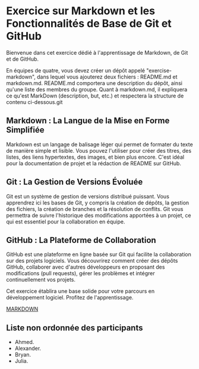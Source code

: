 # Exercice sur Markdown et les Fonctionnalités de Base de Git et GitHub

Bienvenue dans cet exercice dédié à l'apprentissage de Markdown, de Git et de GitHub. 

En équipes de quatre, vous devez créer un dépôt appelé "exercise-markdown", dans lequel vous ajouterez deux fichiers : README.md et markdown.md. README.md comportera une description du dépôt, ainsi qu'une liste des membres du groupe. Quant à markdown.md, il expliquera ce qu'est MarkDown (description, but, etc.) et respectera la structure de contenu ci-dessous.git

## Markdown : La Langue de la Mise en Forme Simplifiée

Markdown est un langage de balisage léger qui permet de formater du texte de manière simple et lisible. Vous pouvez l'utiliser pour créer des titres, des listes, des liens hypertextes, des images, et bien plus encore. C'est idéal pour la documentation de projet et la rédaction de README sur GitHub.

## Git : La Gestion de Versions Évoluée

Git est un système de gestion de versions distribué puissant. Vous apprendrez ici les bases de Git, y compris la création de dépôts, la gestion des fichiers, la création de branches et la résolution de conflits. Git vous permettra de suivre l'historique des modifications apportées à un projet, ce qui est essentiel pour la collaboration en équipe.

## GitHub : La Plateforme de Collaboration

GitHub est une plateforme en ligne basée sur Git qui facilite la collaboration sur des projets logiciels. Vous découvrirez comment créer des dépôts GitHub, collaborer avec d'autres développeurs en proposant des modifications (pull requests), gérer les problèmes et intégrer continuellement vos projets.

Cet exercice établira une base solide pour votre parcours en développement logiciel. Profitez de l'apprentissage.

[MARKDOWN](./markdown.md)

## Liste non ordonnée des participants 
- Ahmed.
- Alexander.
- Bryan.
- Julia.